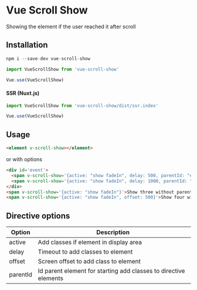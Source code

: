 # Vue Scroll Show

Showing the element if the user reached it after scroll

## Installation

```js
npm i --save-dev vue-scroll-show
```

```js
import VueScrollShow from 'vue-scroll-show'

Vue.use(VueScrollShow)
```

#### SSR (Nuxt.js)

```js
import VueScrollShow from 'vue-scroll-show/dist/ssr.index'

Vue.use(VueScrollShow)
```

## Usage

```html
<element v-scroll-show></element>
```

or with options

```html
<div id='event'>
  <span v-scroll-show='{active: "show fadeIn", delay: 500, parentId: "event"}'>Show one from parentId</span>
  <span v-scroll-show='{active: "show fadeIn", delay: 1000, parentId: "event"}'>Show two from parentId</span>
</div>
<span v-scroll-show='{active: "show fadeIn"}'>Show three without parentId</span>
<span v-scroll-show='{active: "show fadeIn", offset: 500}'>Show four with offset 500</span>
```

## Directive options

| Option | Description |
| ------ | ------ |
| active | Add classes if element in display area |
| delay | Timeout to add classes to element |
| offset | Screen offset to add class to element |
| parentId | Id parent element for starting add classes to directive elements |